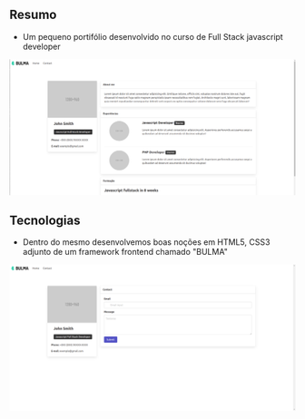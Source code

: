 ## Resumo

- Um pequeno portifólio desenvolvido no curso de Full Stack javascript developer

![alt text](portifolio/img/01.png)

## Tecnologias

- Dentro do mesmo desenvolvemos boas noções em HTML5, CSS3 adjunto de um framework frontend chamado "BULMA"

![alt text](portifolio/img/02.png)
